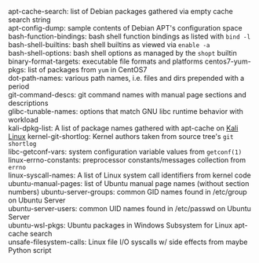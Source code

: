 apt-cache-search: list of Debian packages gathered via empty cache search string  
apt-config-dump: sample contents of Debian APT's configuration space  
bash-function-bindings: bash shell function bindings as listed with `bind -l`  
bash-shell-builtins: bash shell builtins as viewed via `enable -a`  
bash-shell-options: bash shell options as managed by the `shopt` builtin  
binary-format-targets: executable file formats and platforms
centos7-yum-pkgs: list of packages from `yum` in CentOS7  
dot-path-names: various path names, i.e. files and dirs prepended with a period  
git-command-descs: git command names with manual page sections and descriptions  
glibc-tunable-names: options that match GNU libc runtime behavior with workload  
kali-dpkg-list: A list of package names gathered with apt-cache on [Kali Linux](https://www.kali.org)
kernel-git-shortlog: Kernel authors taken from source tree's `git shortlog`   
libc-getconf-vars: system configuration variable values from `getconf(1)`  
linux-errno-constants: preprocessor constants/messages collection from `errno`  
linux-syscall-names: A list of Linux system call identifiers from kernel code  
ubuntu-manual-pages: list of Ubuntu manual page names (without section numbers)
ubuntu-server-groups: common GID names found in /etc/group on Ubuntu Server  
ubuntu-server-users: common UID names found in /etc/passwd on Ubuntu Server  
ubuntu-wsl-pkgs: Ubuntu packages in Windows Subsystem for Linux apt-cache search   
unsafe-filesystem-calls: Linux file I/O syscalls w/ side effects from maybe Python script  
